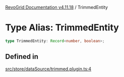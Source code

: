 [RevoGrid Documentation v4.11.18](README.md) / TrimmedEntity

# Type Alias: TrimmedEntity

```ts
type TrimmedEntity: Record<number, boolean>;
```

## Defined in

[src/store/dataSource/trimmed.plugin.ts:4](https://github.com/revolist/revogrid/blob/1653ad6831cb8c4a18b49e381a14df0c317a2084/src/store/dataSource/trimmed.plugin.ts#L4)
